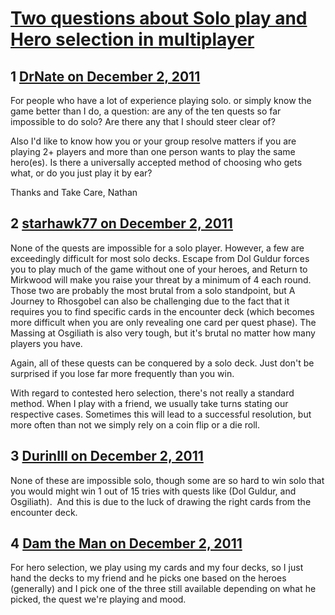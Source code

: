 # [Two questions about Solo play and Hero selection in multiplayer](https://community.fantasyflightgames.com/topic/57049-two-questions-about-solo-play-and-hero-selection-in-multiplayer/)

## 1 [DrNate on December 2, 2011](https://community.fantasyflightgames.com/topic/57049-two-questions-about-solo-play-and-hero-selection-in-multiplayer/?do=findComment&comment=562952)

For people who have a lot of experience playing solo. or simply know the game better than I do, a question: are any of the ten quests so far impossible to do solo? Are there any that I should steer clear of?

Also I'd like to know how you or your group resolve matters if you are playing 2+ players and more than one person wants to play the same hero(es). Is there a universally accepted method of choosing who gets what, or do you just play it by ear?

Thanks and Take Care,
Nathan

## 2 [starhawk77 on December 2, 2011](https://community.fantasyflightgames.com/topic/57049-two-questions-about-solo-play-and-hero-selection-in-multiplayer/?do=findComment&comment=562956)

None of the quests are impossible for a solo player. However, a few are exceedingly difficult for most solo decks. Escape from Dol Guldur forces you to play much of the game without one of your heroes, and Return to Mirkwood will make you raise your threat by a minimum of 4 each round. Those two are probably the most brutal from a solo standpoint, but A Journey to Rhosgobel can also be challenging due to the fact that it requires you to find specific cards in the encounter deck (which becomes more difficult when you are only revealing one card per quest phase). The Massing at Osgiliath is also very tough, but it's brutal no matter how many players you have.

Again, all of these quests can be conquered by a solo deck. Just don't be surprised if you lose far more frequently than you win.

With regard to contested hero selection, there's not really a standard method. When I play with a friend, we usually take turns stating our respective cases. Sometimes this will lead to a successful resolution, but more often than not we simply rely on a coin flip or a die roll.

## 3 [DurinIII on December 2, 2011](https://community.fantasyflightgames.com/topic/57049-two-questions-about-solo-play-and-hero-selection-in-multiplayer/?do=findComment&comment=562957)

None of these are impossible solo, though some are so hard to win solo that you would might win 1 out of 15 tries with quests like (Dol Guldur, and Osgiliath).  And this is due to the luck of drawing the right cards from the encounter deck.  

## 4 [Dam the Man on December 2, 2011](https://community.fantasyflightgames.com/topic/57049-two-questions-about-solo-play-and-hero-selection-in-multiplayer/?do=findComment&comment=562989)

For hero selection, we play using my cards and my four decks, so I just hand the decks to my friend and he picks one based on the heroes (generally) and I pick one of the three still available depending on what he picked, the quest we're playing and mood.

